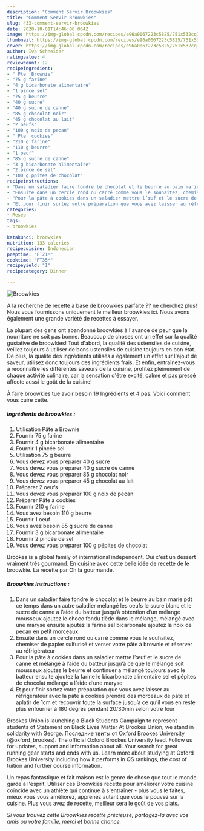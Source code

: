 ```yaml
---
description: "Comment Servir Broowkies"
title: "Comment Servir Broowkies"
slug: 433-comment-servir-broowkies
date: 2020-10-01T14:46:06.064Z
image: https://img-global.cpcdn.com/recipes/e96a0067223c5825/751x532cq70/broowkies-photo-principale-de-la-recette.jpg
thumbnail: https://img-global.cpcdn.com/recipes/e96a0067223c5825/751x532cq70/broowkies-photo-principale-de-la-recette.jpg
cover: https://img-global.cpcdn.com/recipes/e96a0067223c5825/751x532cq70/broowkies-photo-principale-de-la-recette.jpg
author: Iva Schneider
ratingvalue: 4
reviewcount: 12
recipeingredient:
- " Pte  Brownie"
- "75 g farine"
- "4 g bicarbonate alimentaire"
- "1 pince sel"
- "75 g beurre"
- "40 g sucre"
- "40 g sucre de canne"
- "85 g chocolat noir"
- "45 g chocolat au lait"
- "2 oeufs"
- "100 g noix de pecan"
- " Pte  cookies"
- "210 g farine"
- "110 g beurre"
- "1 oeuf"
- "85 g sucre de canne"
- "3 g bicarbonate alimentaire"
- "2 pince de sel"
- "100 g ppites de chocolat"
recipeinstructions:
- "Dans un saladier faire fondre le chocolat et le beurre au bain marie pdt ce temps dans un autre saladier mélangé les oeufs le sucre blanc et le sucre de canne a l’aide du batteur jusqu’à obtention d’un mélange mousseux ajoutez le choco fondu tiède dans le mélange, mélangé avec une maryse ensuite ajoutez la farine sel bicarbonate ajoutez la noix de pecan en petit morceaux"
- "Ensuite dans un cercle rond ou carré comme vous le souhaitez, chemiser de papier sulfurisé et verser votre pâte à brownie et réserver au réfrigérateur"
- "Pour la pâte à cookies dans un saladier mettre l’œuf et le sucre de canne et mélangé à l’aide du batteur jusqu’à ce que le mélange soit mousseux ajoutez le beurre et continuer a mélangé toujours avec le batteur ensuite ajoutez la farine le bicarbonate alimentaire sel et pépites de chocolat mélangé a l’aide d’une maryse"
- "Et pour finir sortez votre préparation que vous avez laisser au réfrigérateur avec la pâte à cookies prendre des morceaux de pâte et aplatir de 1cm et recouvrir toute la surface jusqu’à ce qu’il vous en reste plus enfourner à 180 degrés pendant 20/30min selon votre four"
categories:
- Resep
tags:
- broowkies

katakunci: broowkies 
nutrition: 133 calories
recipecuisine: Indonesian
preptime: "PT21M"
cooktime: "PT35M"
recipeyield: "1"
recipecategory: Dinner

---
```



![Broowkies](https://img-global.cpcdn.com/recipes/e96a0067223c5825/751x532cq70/broowkies-photo-principale-de-la-recette.jpg)

A la recherche de recette à base de broowkies parfaite ?? ne cherchez plus! Nous vous fournissons uniquement le meilleur broowkies ici. Nous avons également une grande variété de recettes à essayer.

La plupart des gens ont abandonné broowkies à l'avance de peur que la nourriture ne soit pas bonne. Beaucoup de choses ont un effet sur la qualité gustative de broowkies! Tout d'abord, la qualité des ustensiles de cuisine, veillez toujours à utiliser de bons ustensiles de cuisine toujours en bon état. De plus, la qualité des ingrédients utilisés a également un effet sur l'ajout de saveur, utilisez donc toujours des ingrédients frais. Et enfin, entraînez-vous à reconnaître les différentes saveurs de la cuisine, profitez pleinement de chaque activité culinaire, car la sensation d'être excité, calme et pas pressé affecte aussi le goût de la cuisine!

<!--inarticleads1-->

À faire broowkies tue avoir besoin 19 Ingrédients et 4 pas. Voici comment vous cuire cette.

##### Ingrédients de broowkies :

1. Utilisation  Pâte à Brownie
1. Fournir 75 g farine
1. Fournir 4 g bicarbonate alimentaire
1. Fournir 1 pincée sel
1. Utilisation 75 g beurre
1. Vous devez vous préparer 40 g sucre
1. Vous devez vous préparer 40 g sucre de canne
1. Vous devez vous préparer 85 g chocolat noir
1. Vous devez vous préparer 45 g chocolat au lait
1. Préparer 2 oeufs
1. Vous devez vous préparer 100 g noix de pecan
1. Préparer  Pâte à cookies
1. Fournir 210 g farine
1. Vous avez besoin 110 g beurre
1. Fournir 1 oeuf
1. Vous avez besoin 85 g sucre de canne
1. Fournir 3 g bicarbonate alimentaire
1. Fournir 2 pincée de sel
1. Vous devez vous préparer 100 g pépites de chocolat


Brookes is a global family of international independent. Oui c&#39;est un dessert vraiment très gourmand. En cuisine avec cette belle idée de recette de le broowkie. La recette par Oh la gourmande. 

<!--inarticleads2-->

##### Broowkies instructions :

1. Dans un saladier faire fondre le chocolat et le beurre au bain marie pdt ce temps dans un autre saladier mélangé les oeufs le sucre blanc et le sucre de canne a l’aide du batteur jusqu’à obtention d’un mélange mousseux ajoutez le choco fondu tiède dans le mélange, mélangé avec une maryse ensuite ajoutez la farine sel bicarbonate ajoutez la noix de pecan en petit morceaux
1. Ensuite dans un cercle rond ou carré comme vous le souhaitez, chemiser de papier sulfurisé et verser votre pâte à brownie et réserver au réfrigérateur
1. Pour la pâte à cookies dans un saladier mettre l’œuf et le sucre de canne et mélangé à l’aide du batteur jusqu’à ce que le mélange soit mousseux ajoutez le beurre et continuer a mélangé toujours avec le batteur ensuite ajoutez la farine le bicarbonate alimentaire sel et pépites de chocolat mélangé a l’aide d’une maryse
1. Et pour finir sortez votre préparation que vous avez laisser au réfrigérateur avec la pâte à cookies prendre des morceaux de pâte et aplatir de 1cm et recouvrir toute la surface jusqu’à ce qu’il vous en reste plus enfourner à 180 degrés pendant 20/30min selon votre four


Brookes Union is launching a Black Students Campaign to represent students of Statement on Black Lives Matter At Brookes Union, we stand in solidarity with George. Последние твиты от Oxford Brookes University (@oxford_brookes). The official Oxford Brookes University feed. Follow us for updates, support and information about all. Your search for great running gear starts and ends with us. Learn more about studying at Oxford Brookes University including how it performs in QS rankings, the cost of tuition and further course information. 

<!--inarticleads1-->

<p>
Un repas fantastique et fait maison est le genre de chose que tout le monde garde à l'esprit. Utiliser ces Broowkies recette pour améliorer votre cuisine coïncide avec un athlète qui continue à s'entraîner - plus vous le faites, mieux vous vous améliorez, apprenez autant que vous le pouvez sur la cuisine. Plus vous avez de recette, meilleur sera le goût de vos plats.
</p>

<p>
<i>Si vous trouvez cette Broowkies recette précieuse, partagez-la avec vos amis ou votre famille, merci et bonne chance.</i>
</p>
